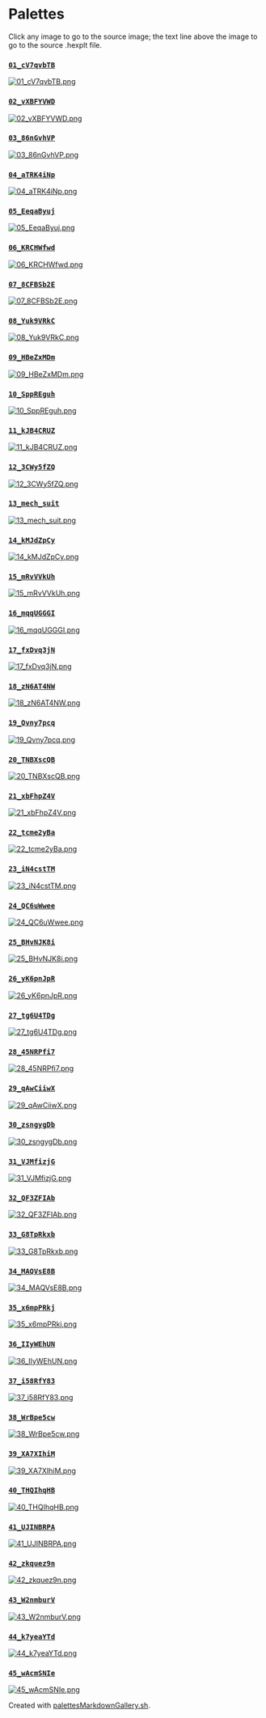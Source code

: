 # Palettes

Click any image to go to the source image; the text line above the image to go to the source .hexplt file.

### [`01_cV7qvbTB`](01_cV7qvbTB.hexplt)

[ ![01_cV7qvbTB.png](01_cV7qvbTB.png) ](01_cV7qvbTB.png)

### [`02_vXBFYVWD`](02_vXBFYVWD.hexplt)

[ ![02_vXBFYVWD.png](02_vXBFYVWD.png) ](02_vXBFYVWD.png)

### [`03_86nGvhVP`](03_86nGvhVP.hexplt)

[ ![03_86nGvhVP.png](03_86nGvhVP.png) ](03_86nGvhVP.png)

### [`04_aTRK4iNp`](04_aTRK4iNp.hexplt)

[ ![04_aTRK4iNp.png](04_aTRK4iNp.png) ](04_aTRK4iNp.png)

### [`05_EeqaByuj`](05_EeqaByuj.hexplt)

[ ![05_EeqaByuj.png](05_EeqaByuj.png) ](05_EeqaByuj.png)

### [`06_KRCHWfwd`](06_KRCHWfwd.hexplt)

[ ![06_KRCHWfwd.png](06_KRCHWfwd.png) ](06_KRCHWfwd.png)

### [`07_8CFBSb2E`](07_8CFBSb2E.hexplt)

[ ![07_8CFBSb2E.png](07_8CFBSb2E.png) ](07_8CFBSb2E.png)

### [`08_Yuk9VRkC`](08_Yuk9VRkC.hexplt)

[ ![08_Yuk9VRkC.png](08_Yuk9VRkC.png) ](08_Yuk9VRkC.png)

### [`09_HBeZxMDm`](09_HBeZxMDm.hexplt)

[ ![09_HBeZxMDm.png](09_HBeZxMDm.png) ](09_HBeZxMDm.png)

### [`10_SppREguh`](10_SppREguh.hexplt)

[ ![10_SppREguh.png](10_SppREguh.png) ](10_SppREguh.png)

### [`11_kJB4CRUZ`](11_kJB4CRUZ.hexplt)

[ ![11_kJB4CRUZ.png](11_kJB4CRUZ.png) ](11_kJB4CRUZ.png)

### [`12_3CWy5fZQ`](12_3CWy5fZQ.hexplt)

[ ![12_3CWy5fZQ.png](12_3CWy5fZQ.png) ](12_3CWy5fZQ.png)

### [`13_mech_suit`](13_mech_suit.hexplt)

[ ![13_mech_suit.png](13_mech_suit.png) ](13_mech_suit.png)

### [`14_kMJdZpCy`](14_kMJdZpCy.hexplt)

[ ![14_kMJdZpCy.png](14_kMJdZpCy.png) ](14_kMJdZpCy.png)

### [`15_mRvVVkUh`](15_mRvVVkUh.hexplt)

[ ![15_mRvVVkUh.png](15_mRvVVkUh.png) ](15_mRvVVkUh.png)

### [`16_mqqUGGGI`](16_mqqUGGGI.hexplt)

[ ![16_mqqUGGGI.png](16_mqqUGGGI.png) ](16_mqqUGGGI.png)

### [`17_fxDvq3jN`](17_fxDvq3jN.hexplt)

[ ![17_fxDvq3jN.png](17_fxDvq3jN.png) ](17_fxDvq3jN.png)

### [`18_zN6AT4NW`](18_zN6AT4NW.hexplt)

[ ![18_zN6AT4NW.png](18_zN6AT4NW.png) ](18_zN6AT4NW.png)

### [`19_Qvny7pcq`](19_Qvny7pcq.hexplt)

[ ![19_Qvny7pcq.png](19_Qvny7pcq.png) ](19_Qvny7pcq.png)

### [`20_TNBXscQB`](20_TNBXscQB.hexplt)

[ ![20_TNBXscQB.png](20_TNBXscQB.png) ](20_TNBXscQB.png)

### [`21_xbFhpZ4V`](21_xbFhpZ4V.hexplt)

[ ![21_xbFhpZ4V.png](21_xbFhpZ4V.png) ](21_xbFhpZ4V.png)

### [`22_tcme2yBa`](22_tcme2yBa.hexplt)

[ ![22_tcme2yBa.png](22_tcme2yBa.png) ](22_tcme2yBa.png)

### [`23_iN4cstTM`](23_iN4cstTM.hexplt)

[ ![23_iN4cstTM.png](23_iN4cstTM.png) ](23_iN4cstTM.png)

### [`24_QC6uWwee`](24_QC6uWwee.hexplt)

[ ![24_QC6uWwee.png](24_QC6uWwee.png) ](24_QC6uWwee.png)

### [`25_BHvNJK8i`](25_BHvNJK8i.hexplt)

[ ![25_BHvNJK8i.png](25_BHvNJK8i.png) ](25_BHvNJK8i.png)

### [`26_yK6pnJpR`](26_yK6pnJpR.hexplt)

[ ![26_yK6pnJpR.png](26_yK6pnJpR.png) ](26_yK6pnJpR.png)

### [`27_tg6U4TDg`](27_tg6U4TDg.hexplt)

[ ![27_tg6U4TDg.png](27_tg6U4TDg.png) ](27_tg6U4TDg.png)

### [`28_45NRPfi7`](28_45NRPfi7.hexplt)

[ ![28_45NRPfi7.png](28_45NRPfi7.png) ](28_45NRPfi7.png)

### [`29_qAwCiiwX`](29_qAwCiiwX.hexplt)

[ ![29_qAwCiiwX.png](29_qAwCiiwX.png) ](29_qAwCiiwX.png)

### [`30_zsngygDb`](30_zsngygDb.hexplt)

[ ![30_zsngygDb.png](30_zsngygDb.png) ](30_zsngygDb.png)

### [`31_VJMfizjG`](31_VJMfizjG.hexplt)

[ ![31_VJMfizjG.png](31_VJMfizjG.png) ](31_VJMfizjG.png)

### [`32_QF3ZFIAb`](32_QF3ZFIAb.hexplt)

[ ![32_QF3ZFIAb.png](32_QF3ZFIAb.png) ](32_QF3ZFIAb.png)

### [`33_G8TpRkxb`](33_G8TpRkxb.hexplt)

[ ![33_G8TpRkxb.png](33_G8TpRkxb.png) ](33_G8TpRkxb.png)

### [`34_MAQVsE8B`](34_MAQVsE8B.hexplt)

[ ![34_MAQVsE8B.png](34_MAQVsE8B.png) ](34_MAQVsE8B.png)

### [`35_x6mpPRkj`](35_x6mpPRkj.hexplt)

[ ![35_x6mpPRkj.png](35_x6mpPRkj.png) ](35_x6mpPRkj.png)

### [`36_IIyWEhUN`](36_IIyWEhUN.hexplt)

[ ![36_IIyWEhUN.png](36_IIyWEhUN.png) ](36_IIyWEhUN.png)

### [`37_i58RfY83`](37_i58RfY83.hexplt)

[ ![37_i58RfY83.png](37_i58RfY83.png) ](37_i58RfY83.png)

### [`38_WrBpe5cw`](38_WrBpe5cw.hexplt)

[ ![38_WrBpe5cw.png](38_WrBpe5cw.png) ](38_WrBpe5cw.png)

### [`39_XA7XIhiM`](39_XA7XIhiM.hexplt)

[ ![39_XA7XIhiM.png](39_XA7XIhiM.png) ](39_XA7XIhiM.png)

### [`40_THQIhqHB`](40_THQIhqHB.hexplt)

[ ![40_THQIhqHB.png](40_THQIhqHB.png) ](40_THQIhqHB.png)

### [`41_UJINBRPA`](41_UJINBRPA.hexplt)

[ ![41_UJINBRPA.png](41_UJINBRPA.png) ](41_UJINBRPA.png)

### [`42_zkquez9n`](42_zkquez9n.hexplt)

[ ![42_zkquez9n.png](42_zkquez9n.png) ](42_zkquez9n.png)

### [`43_W2nmburV`](43_W2nmburV.hexplt)

[ ![43_W2nmburV.png](43_W2nmburV.png) ](43_W2nmburV.png)

### [`44_k7yeaYTd`](44_k7yeaYTd.hexplt)

[ ![44_k7yeaYTd.png](44_k7yeaYTd.png) ](44_k7yeaYTd.png)

### [`45_wAcmSNIe`](45_wAcmSNIe.hexplt)

[ ![45_wAcmSNIe.png](45_wAcmSNIe.png) ](45_wAcmSNIe.png)

Created with [palettesMarkdownGallery.sh](https://github.com/earthbound19/_ebDev/blob/master/scripts/imgAndVideo/palettesMarkdownGallery.sh).